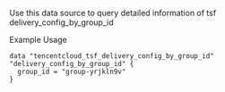 Use this data source to query detailed information of tsf delivery_config_by_group_id

Example Usage

```hcl
data "tencentcloud_tsf_delivery_config_by_group_id" "delivery_config_by_group_id" {
  group_id = "group-yrjkln9v"
}
```